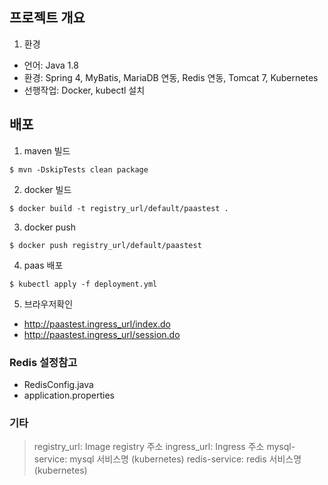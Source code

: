 ## 프로젝트 개요

1. 환경
- 언어: Java 1.8
- 환경: Spring 4, MyBatis, MariaDB 연동, Redis 연동, Tomcat 7, Kubernetes
- 선행작업: Docker, kubectl 설치

## 배포

1. maven 빌드
```
$ mvn -DskipTests clean package
```

2. docker 빌드
```
$ docker build -t registry_url/default/paastest .
```

3. docker push
```
$ docker push registry_url/default/paastest
```

4. paas 배포
```
$ kubectl apply -f deployment.yml
```

5. 브라우저확인

- http://paastest.ingress_url/index.do
- http://paastest.ingress_url/session.do

### Redis 설정참고
- RedisConfig.java
- application.properties

### 기타
> registry_url: Image registry 주소
> ingress_url: Ingress 주소
> mysql-service: mysql 서비스명 (kubernetes)
> redis-service: redis 서비스명 (kubernetes)

